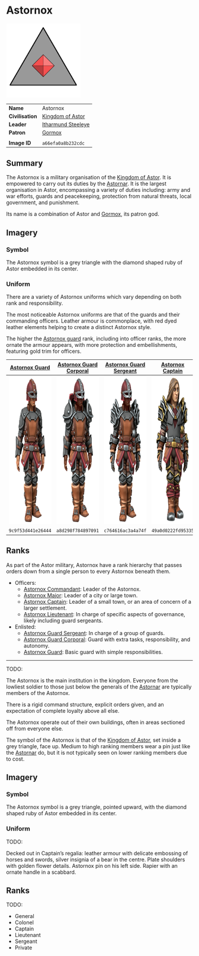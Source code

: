 # Astornox

<img src="https://raw.githubusercontent.com/jesskelsall/astarus-images/main/symbols/a66efa0a8b232cdc.png" height="200" />

|||
| --- | --- |
| **Name** | Astornox | organisation.2
| **Civilisation** | [Kingdom of Astor](../../civilisations/kingdom-of-astor/kingdom-of-astor.md) |
| **Leader** | [Itharmund Steeleye](../../characters/itharmund-steeleye.md) |
| **Patron** | [Gormox](../../gods/deities/gormox.md) |
|||
| **Image ID** | `a66efa0a8b232cdc` |

## Summary

The Astornox is a military organisation of the [Kingdom of Astor](../../civilisations/kingdom-of-astor/kingdom-of-astor.md). It is empowered to carry out its duties by the [Astornar](../astornar.md). It is the largest organisation in Astor, encompassing a variety of duties including: army and war efforts, guards and peacekeeping, protection from natural threats, local government, and punishment.

Its name is a combination of Astor and [Gormox](../../gods/deities/gormox.md), its patron god.

## Imagery

### Symbol

The Astornox symbol is a grey triangle with the diamond shaped ruby of Astor embedded in its center.

### Uniform

There are a variety of Astornox uniforms which vary depending on both rank and responsibility.

The most noticeable Astornox uniforms are that of the guards and their commanding officers. Leather armour is commonplace, with red dyed leather elements helping to create a distinct Astornox style.

The higher the [Astornox guard](ranks/astornox-guard.md) rank, including into officer ranks, the more ornate the armour appears, with more protection and embellishments, featuring gold trim for officers.

| [Astornox Guard](ranks/astornox-guard.md) | [Astornox Guard Corporal](ranks/astornox-guard-corporal.md) | [Astornox Guard Sergeant](ranks/astornox-guard-sergeant.md) | [Astornox Captain](ranks/astornox-captain.md) |
|:---:|:---:|:---:|:---:|
| <img src="https://raw.githubusercontent.com/jesskelsall/astarus-images/main/characters/portraits/9c9f53d441e26444.png" height="400" /> | <img src="https://raw.githubusercontent.com/jesskelsall/astarus-images/main/characters/portraits/a8d298f784897091.png" height="400" /> | <img src="https://raw.githubusercontent.com/jesskelsall/astarus-images/main/characters/portraits/c764616ac3a4a74f.png" height="400" /> | <img src="https://raw.githubusercontent.com/jesskelsall/astarus-images/main/characters/portraits/49a0d0222fd95335.png" height="400" /> |
| `9c9f53d441e26444` | `a8d298f784897091` | `c764616ac3a4a74f` | `49a0d0222fd95335` |

## Ranks

As part of the Astor military, Astornox have a rank hierarchy that passes orders down from a single person to every Astornox beneath them.

- Officers:
  - [Astornox Commandant](ranks/astornox-commandant.md): Leader of the Astornox.
  - [Astornox Major](ranks/astornox-major.md): Leader of a city or large town.
  - [Astornox Captain](ranks/astornox-captain.md): Leader of a small town, or an area of concern of a larger settlement.
  - [Astornox Lieutenant](ranks/astornox-lieutenant.md): In charge of specific aspects of governance, likely including guard sergeants.
- Enlisted:
  - [Astornox Guard Sergeant](ranks/astornox-guard-sergeant.md): In charge of a group of guards.
  - [Astornox Guard Corporal](ranks/astornox-guard-corporal.md): Guard with extra tasks, responsibility, and autonomy.
  - [Astornox Guard](ranks/astornox-guard.md): Basic guard with simple responsibilities.

---

TODO:

The Astornox is the main institution in the kingdom. Everyone from the lowliest soldier to those just below the generals of the [Astornar](../astornar.md) are typically members of the Astornox.

There is a rigid command structure, explicit orders given, and an expectation of complete loyalty above all else.

The Astornox operate out of their own buildings, often in areas sectioned off from everyone else.

The symbol of the Astornox is that of the [Kingdom of Astor](../../civilisations/kingdom-of-astor/kingdom-of-astor.md), set inside a grey triangle, face up. Medium to high ranking members wear a pin just like the [Astornar](../astornar.md) do, but it is not typically seen on lower ranking members due to cost.

## Imagery

### Symbol

The Astornox symbol is a grey triangle, pointed upward, with the diamond shaped ruby of Astor embedded in its center.

### Uniform

TODO:

Decked out in Captain’s regalia: leather armour with delicate embossing of horses and swords, silver insignia of a bear in the centre. Plate shoulders with golden flower details. Astornox pin on his left side. Rapier with an ornate handle in a scabbard.

## Ranks

TODO:

- General
- Colonel
- Captain
- Lieutenant
- Sergeant
- Private
